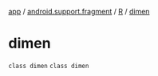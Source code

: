[app](../../../index.md) / [android.support.fragment](../../index.md) / [R](../index.md) / [dimen](.)

# dimen

`class dimen`
`class dimen`